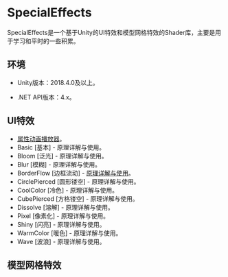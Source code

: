 # SpecialEffects

SpecialEffects是一个基于Unity的UI特效和模型网格特效的Shader库，主要是用于学习和平时的一些积累。

## 环境

- Unity版本：2018.4.0及以上。

- .NET API版本：4.x。

## UI特效

- [属性动画播放器](https://wanderer.blog.csdn.net/article/details/119732392)。
- Basic [基本] - 原理详解与使用。
- Bloom [泛光] - 原理详解与使用。
- Blur [模糊] - 原理详解与使用。
- BorderFlow [边框流动] - [原理详解与使用](https://wanderer.blog.csdn.net/article/details/119868285)。
- CirclePierced [圆形镂空] - 原理详解与使用。
- CoolColor [冷色] - 原理详解与使用。
- CubePierced [方格镂空] - 原理详解与使用。
- Dissolve [溶解] - 原理详解与使用。
- Pixel [像素化] - 原理详解与使用。
- Shiny [闪亮] - 原理详解与使用。
- WarmColor [暖色] - 原理详解与使用。
- Wave [波浪] - 原理详解与使用。

## 模型网格特效